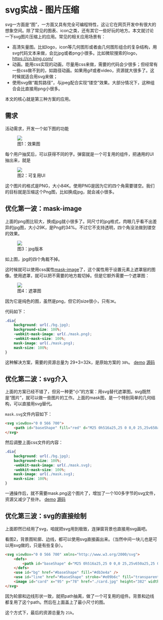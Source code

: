 # svg实战 - 图片压缩
svg一方面是“图”，一方面又具有完全可编程特性，这让它在网页开发中有很大的想象空间。除了常见的图表、icon之类，还有其它一些好玩的地方。本文就讨论一下svg图片压缩上的应用。常见的相关应用场景有：
* 高清矢量图。比如logo，icon等几何图形或者由几何图形组合的复杂结构，用svg代码文本来做，会比jpg或者png小很多。比如微软搜索的logo，https://cn.bing.com/
* 动画。能用css实现的动画，尽量用css来做，需要的代码会少很多；但经常有一些css做不到的，如路径动画。如果用gif或者video，资源就大很多了。这时候就适合用svg来做；
* 使用svg做“裁剪路径”，与jpeg配合实现“镂空”效果。大部分情况下，这种组合会比直接用png小很多。

本文的核心就是第三种方案的应用。
## 需求
活动需求，开发一个如下图的功能

<figure>
  <img src="https://inagora.github.io/svg-guide/res/page.jpg" style="max-width:320px">
  <figcaption>图1：效果图</figcaption>
</figure>

每个用户抽奖后，可以获得不同的字。弹窗就是一个可复用的组件，把通用的UI抽出来，就是
<figure>
  <img src="https://inagora.github.io/svg-guide/res/bg.png" style="max-width:320px">
  <figcaption>图2：可复用UI</figcaption>
</figure>

这个图片的格式是PNG，大小84K。使用PNG是因为它的四个角需要镂空。我们的目标就是压缩这个Png图，比如换成jpg，就会减小很多。

## 优化第一波：mask-image
上面的png图比较大，换成jpg就小很多了。同尺寸的jpg格式，肉眼几乎看不出差异的jpg图，大小29K，是Png的34%。不过它不支持透明，四个角没法做到镂空的效果。
<figure>
  <img src="https://inagora.github.io/svg-guide/res/bg.jpg" style="max-width:320px">
  <figcaption>图3：jpg版本</figcaption>
</figure>
如上图，jpg的四个角裁不掉。

这时候就可以使用css属性[mask-image](https://developer.mozilla.org/zh-CN/docs/Web/CSS/mask-image)了，这个属性用于设置元素上遮罩层的图像。使用遮罩，就可以把不需要的地方裁切掉。但是它额外需要一个遮罩图：
<figure>
  <img src="https://inagora.github.io/svg-guide/res/mask.png" style="max-width:320px">
  <figcaption>图4：遮罩图</figcaption>
</figure>

因为它是纯色的图，虽然是png，但它的size很小，只有`3K`。

代码如下：
``` css
.dia{
	background: url(./bg.jpg);
	background-size: 100%;
	-webkit-mask-image: url(./mask.png);
	-webkit-mask-size: 100%;
	mask-image: url(./mask.png);
	mask-size: 100%;
}
```
这种解决方案，需要的资源总量为 29+3=32k，是原始方案的 `38%`。
[demo](https://inagora.github.io/svg-guide/res/mask.html) [源码](https://github.com/inagora/svg-guide/blob/gh-pages/res/mask.html)

## 优化第二波：svg介入
上面的方案已经不错了，但另一种更“小”的方案：用svg替代遮罩图。svg既然是“图片”，就可以做一些图片的工作。上面的mask图，是一个特别简单的几何结构，可以直接用svg替代。

`mask.svg`文件内容如下：
``` html
<svg viewBox="0 0 566 700">
	<path id="baseShape" fill="red" d="M25 0h516a25,25 0 0,0 25,25v650a25,25 0 0,0 -25,25h-516a25,25 0 0,0 -25,-25v-650a25,25 0 0,0 25,-25Z"></path>
</svg>
```

然后调整上面css文件的内容：
``` css
.dia{
	background: url(./bg.jpg);
	background-size: 100%;
	-webkit-mask-image: url(./mask.svg);
	-webkit-mask-size: 100%;
	mask-image: url(./mask.svg);
	mask-size: 100%;
}
```
一通操作后，就不需要mask.png这个图片了，增加了一个100多字节的svg文件，资源又减少了些许。
[demo](https://inagora.github.io/svg-guide/res/compress-svg.html) [源码](https://github.com/inagora/svg-guide/blob/gh-pages/res/compress-svg.html)

## 优化第三波：svg的直接绘制
上面即然已经用了svg，咱就把svg用到极致，连弹窗背景也直接用svg画吧。

看图2，背景图轮廓、边线，都可以使用svg直接画出来。（当然中间一块儿也是可以用svg做的，只是有些复杂）。

``` html
<svg viewBox="0 0 566 700" xmlns="http://www.w3.org/2000/svg">
	<defs>
		<path id="baseShape" d="M25 0h516a25,25 0 0,0 25,25v650a25,25 0 0,0 -25,25h-516a25,25 0 0,0 -25,-25v-650a25,25 0 0,0 25,-25Z"></path>
	</defs>
	<use id="bg" href="#baseShape" fill="#db3e4a" />
	<use id="line" href="#baseShape" stroke="#e09b6c" fill="transparent" stroke-width="1" x="11" y="11" style="transform:scale(0.96,0.97);" />
	<image id="card" x="95" y="78" href="./card.jpg" height="382" width="420"></image>
</svg>
```
因为轮廓和边线形状一致，就把path抽离，做了一个可复用的组件。背景和边线都复用了这个path。然后在上面盖上了最小尺寸的图。

这个方式下，最后的资源总量为 `21k`。
